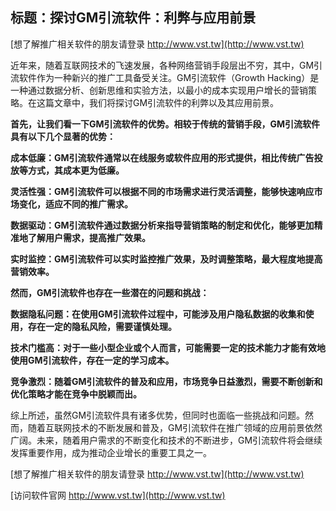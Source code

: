 ## **标题：探讨GM引流软件：利弊与应用前景**

[想了解推广相关软件的朋友请登录 http://www.vst.tw](http://www.vst.tw)

近年来，随着互联网技术的飞速发展，各种网络营销手段层出不穷，其中，GM引流软件作为一种新兴的推广工具备受关注。GM引流软件（Growth Hacking）是一种通过数据分析、创新思维和实验方法，以最小的成本实现用户增长的营销策略。在这篇文章中，我们将探讨GM引流软件的利弊以及其应用前景。

**首先，让我们看一下GM引流软件的优势。相较于传统的营销手段，GM引流软件具有以下几个显著的优势：**

**成本低廉：GM引流软件通常以在线服务或软件应用的形式提供，相比传统广告投放等方式，其成本更为低廉。**

**灵活性强：GM引流软件可以根据不同的市场需求进行灵活调整，能够快速响应市场变化，适应不同的推广需求。**

**数据驱动：GM引流软件通过数据分析来指导营销策略的制定和优化，能够更加精准地了解用户需求，提高推广效果。**

**实时监控：GM引流软件可以实时监控推广效果，及时调整策略，最大程度地提高营销效率。**

**然而，GM引流软件也存在一些潜在的问题和挑战：**

**数据隐私问题：在使用GM引流软件过程中，可能涉及用户隐私数据的收集和使用，存在一定的隐私风险，需要谨慎处理。**

**技术门槛高：对于一些小型企业或个人而言，可能需要一定的技术能力才能有效地使用GM引流软件，存在一定的学习成本。**

**竞争激烈：随着GM引流软件的普及和应用，市场竞争日益激烈，需要不断创新和优化策略才能在竞争中脱颖而出。**

综上所述，虽然GM引流软件具有诸多优势，但同时也面临一些挑战和问题。然而，随着互联网技术的不断发展和普及，GM引流软件在推广领域的应用前景依然广阔。未来，随着用户需求的不断变化和技术的不断进步，GM引流软件将会继续发挥重要作用，成为推动企业增长的重要工具之一。

[想了解推广相关软件的朋友请登录 http://www.vst.tw](http://www.vst.tw)


[访问软件官网 http://www.vst.tw](http://www.vst.tw)
